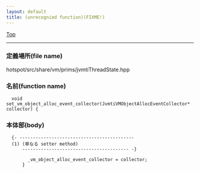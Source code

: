 ```yaml
---
layout: default
title: (unrecognied function)(FIXME!)
---
```

[Top](../index.html)

--- 
### 定義場所(file name)
hotspot/src/share/vm/prims/jvmtiThreadState.hpp

### 名前(function name)
```
  void set_vm_object_alloc_event_collector(JvmtiVMObjectAllocEventCollector* collector) {
```

### 本体部(body)
```
  {- -------------------------------------------
  (1) (単なる setter method)
      ---------------------------------------- -}

	    _vm_object_alloc_event_collector = collector;
	  }
	
```



